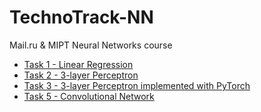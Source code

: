 # TechnoTrack-NN
Mail.ru &amp; MIPT Neural Networks course
  
- [Task 1 - Linear Regression](https://github.com/Ars235/TechnoTrack-NN/blob/master/LinearRegression/linear_regression.ipynb)  
- [Task 2 - 3-layer Perceptron](https://github.com/Ars235/TechnoTrack-NN/blob/master/Perceptron/perceptron.ipynb)  
- [Task 3 - 3-layer Perceptron implemented with PyTorch](https://github.com/Ars235/TechnoTrack-NN/blob/master/Perceptron_PyTorch/perceptron_torch.ipynb)  
- [Task 5 - Convolutional Network](https://github.com/Ars235/TechnoTrack_NN/blob/master/ConvolutionalNetworks/Convolution_PyTorch.ipynb)